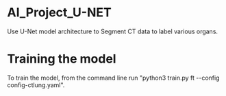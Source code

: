# AI_Project_U-NET
Use U-Net model architecture to Segment CT data to label various organs.

# Training the model
To train the model, from the command line run "python3 train.py ft --config config-ctlung.yaml".